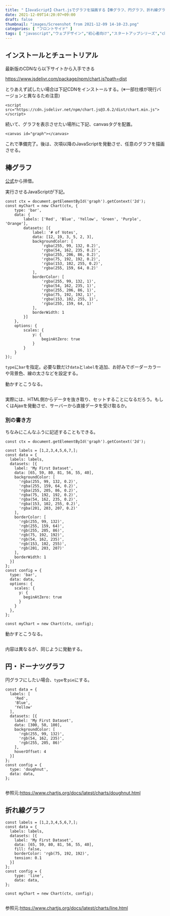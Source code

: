 ```yaml
---
title: "【JavaScript】Chart.jsでグラフを描画する【棒グラフ、円グラフ、折れ線グラフ】"
date: 2021-12-09T14:20:07+09:00
draft: false
thumbnail: "images/Screenshot from 2021-12-09 14-10-23.png"
categories: [ "フロントサイド" ]
tags: [ "javascript","ウェブデザイン","初心者向け","スタートアップシリーズ","chart.js" ]
---
```


## インストールとチュートリアル


最新版のCDNなら以下サイトから入手できる

https://www.jsdelivr.com/package/npm/chart.js?path=dist

とりあえず試したい場合は下記CDNをインストールする。(※一部仕様が現行バージョンと異なるため注意)

    <script src="https://cdn.jsdelivr.net/npm/chart.js@3.6.2/dist/chart.min.js"></script>

続いて、グラフを表示させたい場所に下記、canvasタグを配置。

    <canvas id="graph"></canvas>

これで準備完了。後は、次項以降のJavaScriptを発動させ、任意のグラフを描画させる。

## 棒グラフ

[公式](https://www.chartjs.org/docs/latest/)から拝借。

実行させるJavaScriptが下記。

    const ctx = document.getElementById('graph').getContext('2d');
    const myChart = new Chart(ctx, {
        type: 'bar',
        data: {
            labels: ['Red', 'Blue', 'Yellow', 'Green', 'Purple', 'Orange'],
            datasets: [{
                label: '# of Votes',
                data: [12, 19, 3, 5, 2, 3],
                backgroundColor: [
                    'rgba(255, 99, 132, 0.2)',
                    'rgba(54, 162, 235, 0.2)',
                    'rgba(255, 206, 86, 0.2)',
                    'rgba(75, 192, 192, 0.2)',
                    'rgba(153, 102, 255, 0.2)',
                    'rgba(255, 159, 64, 0.2)'
                ],
                borderColor: [
                    'rgba(255, 99, 132, 1)',
                    'rgba(54, 162, 235, 1)',
                    'rgba(255, 206, 86, 1)',
                    'rgba(75, 192, 192, 1)',
                    'rgba(153, 102, 255, 1)',
                    'rgba(255, 159, 64, 1)'
                ],
                borderWidth: 1
            }]
        },
        options: {
            scales: {
                y: {
                    beginAtZero: true
                }
            }
        }
    });

`type`に`bar`を指定。必要な数だけ`data`と`label`を追加、お好みでボーダーカラーや背景色、線の太さなどを設定する。

動かすとこうなる。

<div class="img-center"><img src="/images/Screenshot from 2021-12-09 14-10-23.png" alt=""></div>

実際には、HTML側からデータを抜き取り、セットすることになるだろう。もしくはAjaxを発動させ、サーバーから直接データを受け取るか。

### 別の書き方

ちなみにこんなふうに記述することもできる。


    const ctx = document.getElementById('graph').getContext('2d');

    const labels = [1,2,3,4,5,6,7,];
    const data = { 
      labels: labels,
      datasets: [{
        label: 'My First Dataset',
        data: [65, 59, 80, 81, 56, 55, 40],
        backgroundColor: [
          'rgba(255, 99, 132, 0.2)',
          'rgba(255, 159, 64, 0.2)',
          'rgba(255, 205, 86, 0.2)',
          'rgba(75, 192, 192, 0.2)',
          'rgba(54, 162, 235, 0.2)',
          'rgba(153, 102, 255, 0.2)',
          'rgba(201, 203, 207, 0.2)'
        ],  
        borderColor: [
          'rgb(255, 99, 132)',
          'rgb(255, 159, 64)',
          'rgb(255, 205, 86)',
          'rgb(75, 192, 192)',
          'rgb(54, 162, 235)',
          'rgb(153, 102, 255)',
          'rgb(201, 203, 207)'
        ],  
        borderWidth: 1
      }]  
    };  
    const config = { 
      type: 'bar',
      data: data,
      options: {
        scales: {
          y: {
            beginAtZero: true
          }   
        }   
      },  
    };  

    const myChart = new Chart(ctx, config);

動かすとこうなる。

<div class="img-center"><img src="/images/Screenshot from 2021-12-09 14-16-43.png" alt=""></div>

内容は異なるが、同じように発動する。

## 円・ドーナツグラフ


円グラフにしたい場合、`type`を`pie`にする。

    const data = {
      labels: [
        'Red',
        'Blue',
        'Yellow'
      ],
      datasets: [{
        label: 'My First Dataset',
        data: [300, 50, 100],
        backgroundColor: [
          'rgb(255, 99, 132)',
          'rgb(54, 162, 235)',
          'rgb(255, 205, 86)'
        ],
        hoverOffset: 4
      }]
    };
    const config = {
      type: 'doughnut',
      data: data,
    };

<div class="img-center"><img src="/images/Screenshot from 2021-12-09 14-20-05.png" alt=""></div>

参照元:https://www.chartjs.org/docs/latest/charts/doughnut.html

## 折れ線グラフ

    const labels = [1,2,3,4,5,6,7,];
    const data = {
      labels: labels,
      datasets: [{
        label: 'My First Dataset',
        data: [65, 59, 80, 81, 56, 55, 40],
        fill: false,
        borderColor: 'rgb(75, 192, 192)',
        tension: 0.1
      }]
    };
    const config = {  
        type: 'line',  
        data: data,
    };

    const myChart = new Chart(ctx, config);

<div class="img-center"><img src="/images/Screenshot from 2021-12-09 14-18-16.png" alt=""></div>

参照元:https://www.chartjs.org/docs/latest/charts/line.html


